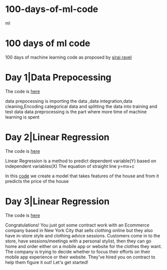 # 100-days-of-ml-code
ml
# 100 days of ml code
100 days of machine learning code as proposed by [siraj ravel](https://github.com/llSourcell)
# Day 1|Data Prepocessing
The code is  [here](https://github.com/jana95/100-days-of-ml-code/blob/master/Code/day%201.ipynb)


data prepocessing is importing the data ,data integration,data cleaning,Encoding categorical data and splitting the data into training and test data
data preprocessing is the part where more time of machine learning is spent
# Day 2|Linear Regression
The code is  [here](https://github.com/jana95/100-days-of-ml-code/blob/master/Code/day%202.ipynb)


Linear Regression is a method to predict dependent variable(Y) based on independent variables(X)
The equation of straight line y=mx+c

In this  [code](https://github.com/jana95/100-days-of-ml-code/blob/master/Code/day%202.ipynb) we create a model that takes features of the house and from it predicts the price of the house
# Day 3|Linear Regression

The code is  [here](https://github.com/jana95/100-days-of-ml-code/blob/master/Code/day%203.ipynb)


Congratulations! You just got some contract work with an Ecommerce company based in New York City that sells clothing online but they also have in-store style and clothing advice sessions. Customers come in to the store, have sessions/meetings with a personal stylist, then they can go home and order either on a mobile app or website for the clothes they want.
The company is trying to decide whether to focus their efforts on their mobile app experience or their website. They've hired you on contract to help them figure it out! Let's get started!

